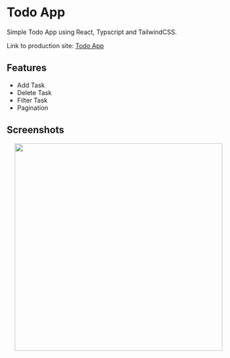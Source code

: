 
# Todo App

Simple Todo App using React, Typscript and TailwindCSS.

Link to production site: [Todo App](https://immortals430.github.io/Todo-App/)



## Features

- Add Task
- Delete Task
- Filter Task
- Pagination



## Screenshots



<p align="center">
<img src="https://github.com/user-attachments/assets/69e74811-f69f-4ec7-b05a-5444c0f2e51f" width="468"  />
</p>


